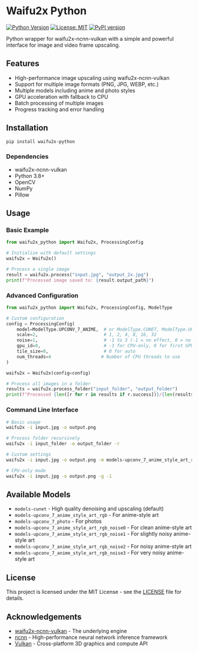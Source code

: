 # Waifu2x Python

[![Python Version](https://img.shields.io/badge/python-3.8+-blue.svg)](https://www.python.org/downloads/)
[![License: MIT](https://img.shields.io/badge/License-MIT-yellow.svg)](https://opensource.org/licenses/MIT)
[![PyPI version](https://badge.fury.io/py/waifu2x-python.svg)](https://badge.fury.io/py/waifu2x-python)

Python wrapper for waifu2x-ncnn-vulkan with a simple and powerful interface for image and video frame upscaling.

## Features

- High-performance image upscaling using waifu2x-ncnn-vulkan
- Support for multiple image formats (PNG, JPG, WEBP, etc.)
- Multiple models including anime and photo styles
- GPU acceleration with fallback to CPU
- Batch processing of multiple images
- Progress tracking and error handling

## Installation

```bash
pip install waifu2x-python
```

### Dependencies

- waifu2x-ncnn-vulkan
- Python 3.8+
- OpenCV
- NumPy
- Pillow

## Usage

### Basic Example

```python
from waifu2x_python import Waifu2x, ProcessingConfig

# Initialize with default settings
waifu2x = Waifu2x()

# Process a single image
result = waifu2x.process("input.jpg", "output_2x.jpg")
print(f"Processed image saved to: {result.output_path}")
```

### Advanced Configuration

```python
from waifu2x_python import Waifu2x, ProcessingConfig, ModelType

# Custom configuration
config = ProcessingConfig(
    model=ModelType.UPCONV_7_ANIME,  # or ModelType.CUNET, ModelType.UP_PHOTO, etc.
    scale=2,                         # 1, 2, 4, 8, 16, 32
    noise=1,                         # -1 to 3 (-1 = no effect, 0 = no noise reduction, 1-3 = noise reduction level)
    gpu_id=0,                        # -1 for CPU-only, 0 for first GPU, 1 for second GPU, etc.
    tile_size=0,                     # 0 for auto
    num_threads=4                   # Number of CPU threads to use
)

waifu2x = Waifu2x(config=config)

# Process all images in a folder
results = waifu2x.process_folder("input_folder", "output_folder")
print(f"Processed {len([r for r in results if r.success])}/{len(results)} images successfully")
```

### Command Line Interface

```bash
# Basic usage
waifu2x -i input.jpg -o output.png

# Process folder recursively
waifu2x -i input_folder -o output_folder -r

# Custom settings
waifu2x -i input.jpg -o output.png -m models-upconv_7_anime_style_art_rgb -s 2 -n 1 -g 0 -t 200

# CPU-only mode
waifu2x -i input.jpg -o output.png -g -1
```

## Available Models

- `models-cunet` - High quality denoising and upscaling (default)
- `models-upconv_7_anime_style_art_rgb` - For anime-style art
- `models-upconv_7_photo` - For photos
- `models-upconv_7_anime_style_art_rgb_noise0` - For clean anime-style art
- `models-upconv_7_anime_style_art_rgb_noise1` - For slightly noisy anime-style art
- `models-upconv_7_anime_style_art_rgb_noise2` - For noisy anime-style art
- `models-upconv_7_anime_style_art_rgb_noise3` - For very noisy anime-style art

## License

This project is licensed under the MIT License - see the [LICENSE](LICENSE) file for details.

## Acknowledgements

- [waifu2x-ncnn-vulkan](https://github.com/nihui/waifu2x-ncnn-vulkan) - The underlying engine
- [ncnn](https://github.com/Tencent/ncnn) - High-performance neural network inference framework
- [Vulkan](https://www.vulkan.org/) - Cross-platform 3D graphics and compute API